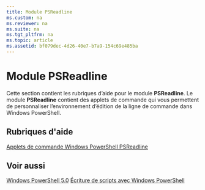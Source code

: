 ```yaml
---
title: Module PSReadline
ms.custom: na
ms.reviewer: na
ms.suite: na
ms.tgt_pltfrm: na
ms.topic: article
ms.assetid: bf079dec-4d26-40e7-b7a9-154c69e485ba
---
```

# Module PSReadline
Cette section contient les rubriques d’aide pour le module **PSReadline**. Le module **PSReadline** contient des applets de commande qui vous permettent de personnaliser l’environnement d’édition de la ligne de commande dans Windows PowerShell.

## Rubriques d'aide
[Applets de commande Windows PowerShell PSReadline](https://technet.microsoft.com/en-us/library/ed48e832-95f9-4577-bf56-a7e5aa9630ba)

## Voir aussi
[Windows PowerShell 5.0](Windows-PowerShell-5.0.md)
[Écriture de scripts avec Windows PowerShell](../../getting-started/fundamental/Scripting-with-Windows-PowerShell.md)



<!--HONumber=May16_HO2-->


